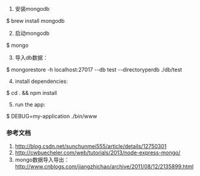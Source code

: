 1. 安装mongodb

$ brew install mongodb

2. 启动mongodb

$ mongo

3. 导入db数据：

$ mongorestore -h localhost:27017 --db  test --directoryperdb  ./db/test

4. install dependencies:

$ cd . && npm install

5. run the app:

$ DEBUG=my-application ./bin/www



### 参考文档
1. http://blog.csdn.net/sunchunmei555/article/details/12750301
2. http://cwbuecheler.com/web/tutorials/2013/node-express-mongo/
3. mongo数据导入导出： http://www.cnblogs.com/jiangzhichao/archive/2011/08/12/2135899.html


